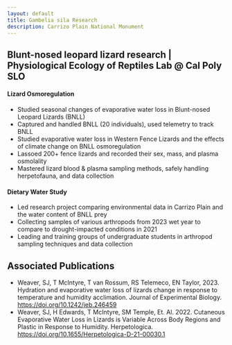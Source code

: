 ```yaml
---
layout: default
title: Gambelia sila Research
description: Carrizo Plain National Monument
---
```


## Blunt-nosed leopard lizard research | Physiological Ecology of Reptiles Lab @ Cal Poly SLO
#### Lizard Osmoregulation
- Studied seasonal changes of evaporative water loss in Blunt-nosed Leopard Lizards (BNLL)
- Captured and handled BNLL (20 individuals), used telemetry to track BNLL
- Studied evaporative water loss in Western Fence Lizards and the effects of climate change on BNLL osmoregulation
- Lassoed 200+ fence lizards and recorded their sex, mass, and plasma osmolality
- Mastered lizard blood & plasma sampling methods, safely handling herpetofauna, and data collection

#### Dietary Water Study
- Led research project comparing environmental data in Carrizo Plain and the water content of BNLL prey
- Collecting samples of various arthropods from 2023 wet year to compare to drought-impacted conditions in 2021
- Leading and training groups of undergraduate students in arthropod sampling techniques and data collection

## Associated Publications

- Weaver, SJ, T McIntyre, T van Rossum, RS Telemeco, EN Taylor, 2023. Hydration and evaporative water loss of lizards change in response to temperature and humidity acclimation. Journal of Experimental Biology. https://doi.org/10.1242/jeb.246459
- Weaver, SJ, H Edwards, T McIntyre, SM Temple, Et. Al. 2022. Cutaneous Evaporative Water Loss in Lizards is Variable Across Body Regions and Plastic in Response to Humidity. Herpetologica. https://doi.org/10.1655/Herpetologica-D-21-00030.1



